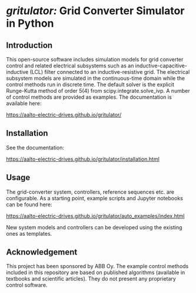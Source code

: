 # *gritulator:* Grid Converter Simulator in Python

Introduction
------------
This open-source software includes simulation models for grid converter control and related electrical subsystems such as an inductive-capacitive-inductive (LCL) filter connected to an inductive-resistive grid. The electrical subsystem models are simulated in the continuous-time domain while the control methods run in discrete time. The default solver is the explicit Runge-Kutta method of order 5(4) from scipy.integrate.solve_ivp. A number of control methods are provided as examples. The documentation is available here:

https://aalto-electric-drives.github.io/gritulator/

Installation
------------
See the documentation:

https://aalto-electric-drives.github.io/gritulator/installation.html

Usage
-----
The grid-converter system, controllers, reference sequences etc. are configurable. As a starting point, example scripts and Jupyter notebooks can be found here:

https://aalto-electric-drives.github.io/gritulator/auto_examples/index.html

New system models and controllers can be developed using the existing ones as templates.


Acknowledgement
---------------
This project has been sponsored by ABB Oy. The example control methods included in this repository are based on published algorithms (available in textbooks and scientific articles). They do not present any proprietary control software.

